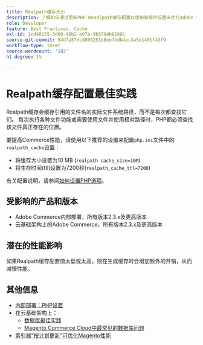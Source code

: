 ```yaml
---
title: Realpath缓存大小
description: 了解如何通过更新PHP Readlpath缓存配置以使用推荐的设置来优化Adobe Commerce性能。
role: Developer
feature: Best Practices, Cache
exl-id: 1cd48155-5d60-48b2-b07b-9b5784b81681
source-git-commit: 94d7a57dcd006251e8eefbdb4ec3a5e140bf43f9
workflow-type: tm+mt
source-wordcount: '182'
ht-degree: 1%

---
```


# Realpath缓存配置最佳实践

Realpath缓存会缓存引用的文件名的实际文件系统路径，而不是每次都查找它们。 每次执行各种文件功能或需要使用文件并使用相对路径时，PHP都必须查找该文件真正存在的位置。

要提高Commerce性能，请使用以下推荐的设置来配置`php.ini`文件中的`realpath_cache`设置：

- 将缓存大小设置为10 MB (`realpath cache_size=10M`)
- 将生存时间(ttl)设置为7200秒(`realpath_cache_ttl=7200`)

有关配置说明，请参阅[如何设置PHP选项](../../../installation/prerequisites/php-settings.md#how-to-set-php-options)。

## 受影响的产品和版本

- Adobe Commerce内部部署，所有版本2.3.x及更高版本
- 云基础架构上的Adobe Commerce，所有版本2.3.x及更高版本

## 潜在的性能影响

如果Realpath缓存配置值太低或太高，则在生成缓存时会增加额外的开销，从而减慢性能。

## 其他信息

- [内部部署：PHP设置](../../../performance/software.md#php-settings)
- 在云基础架构上：
   - [数据库最佳实践](database-on-cloud.md)
   - [Magento Commerce Cloud中最常见的数据库问题](../maintenance/resolve-database-performance-issues.md)
- [索引器“按计划更新”可优化Magento性能](../maintenance/indexer-configuration.md)
